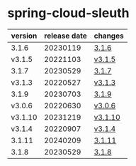 # spring-cloud-sleuth	


|version|release date|changes|
|---|---|---|
|3.1.6|20230119|[3.1.6](./3.1.6-20230119.md)|
|v3.1.5|20221103|[v3.1.5](./v3.1.5-20221103.md)|
|3.1.7|20230529|[3.1.7](./3.1.7-20230529.md)|
|v3.1.3|20220527|[v3.1.3](./v3.1.3-20220527.md)|
|3.1.9|20230703|[3.1.9](./3.1.9-20230703.md)|
|v3.0.6|20220630|[v3.0.6](./v3.0.6-20220630.md)|
|v3.1.10|20231219|[v3.1.10](./v3.1.10-20231219.md)|
|v3.1.4|20220907|[v3.1.4](./v3.1.4-20220907.md)|
|3.1.11|20240209|[3.1.11](./3.1.11-20240209.md)|
|3.1.8|20230529|[3.1.8](./3.1.8-20230529.md)|
